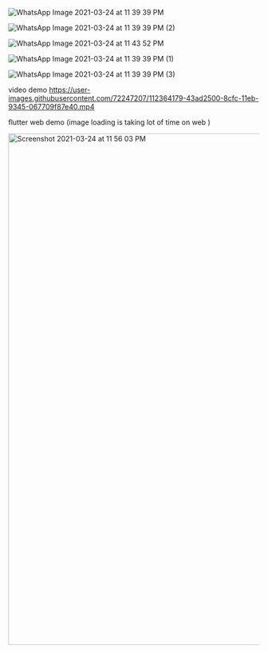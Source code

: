 
![WhatsApp Image 2021-03-24 at 11 39 39 PM](https://user-images.githubusercontent.com/72247207/112362320-5161ab00-8cfa-11eb-9831-e47e33733053.jpeg)

![WhatsApp Image 2021-03-24 at 11 39 39 PM (2)](https://user-images.githubusercontent.com/72247207/112362309-4e66ba80-8cfa-11eb-8ae7-0460c063018e.jpeg)

![WhatsApp Image 2021-03-24 at 11 43 52 PM](https://user-images.githubusercontent.com/72247207/112362855-e795d100-8cfa-11eb-8c1d-d15b0affdfff.jpeg)


![WhatsApp Image 2021-03-24 at 11 39 39 PM (1)](https://user-images.githubusercontent.com/72247207/112362278-47d84300-8cfa-11eb-8a6d-ea98d87cae95.jpeg)

![WhatsApp Image 2021-03-24 at 11 39 39 PM (3)](https://user-images.githubusercontent.com/72247207/112362316-50307e00-8cfa-11eb-8e63-da6a809f9695.jpeg)

video demo
https://user-images.githubusercontent.com/72247207/112364179-43ad2500-8cfc-11eb-9345-067709f87e40.mp4

flutter web demo (image loading is taking lot of time on web )

<img width="1024" alt="Screenshot 2021-03-24 at 11 56 03 PM" src="https://user-images.githubusercontent.com/72247207/112364762-e06fc280-8cfc-11eb-9c47-220e8edaf3ab.png">
